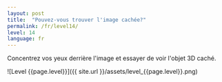 ```yaml
---
layout: post
title:  "Pouvez-vous trouver l'image cachée?"
permalink: /fr/level14/
level: 14
language: fr
---
```

Concentrez vos yeux derrière l'image et essayer de voir l'objet 3D caché.

![Level {{page.level}}]({{ site.url }}/assets/level_{{page.level}}.png)